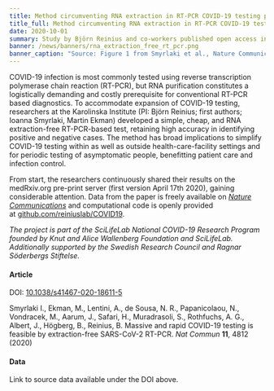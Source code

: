 ```yaml
---
title: Method circumventing RNA extraction in RT-PCR COVID-19 testing published along with data # short
title_full: Method circumventing RNA extraction in RT-PCR COVID-19 testing published along with data # long
date: 2020-10-01
summary: Study by Björn Reinius and co-workers published open access in *Nature Communications* along with source data and the computational code.
banner: /news/banners/rna_extraction_free_rt_pcr.png
banner_caption: "Source: Figure 1 from Smyrlaki et al., Nature Communications, 2020"
---
```


COVID-19 infection is most commonly tested using reverse transcription polymerase chain reaction (RT-PCR), but RNA purification constitutes a logistically demanding and costly prerequisite for conventional RT-PCR based diagnostics. To accommodate expansion of COVID-19 testing, researchers at the Karolinska Institute (PI: Björn Reinius; first authors; Ioanna Smyrlaki, Martin Ekman) developed a simple, cheap, and RNA extraction-free RT-PCR-based test, retaining high accuracy in identifying positive and negative cases. The method has broad implications to simplify COVID-19 testing within as well as outside health-care-facility settings and for periodic testing of asymptomatic people, benefitting patient care and infection control.

From start, the researchers continuously shared their results on the medRxiv.org pre-print server (first version April 17th 2020), gaining considerable attention. Data from the paper is freely available on [*Nature Communications*](https://www.nature.com/articles/s41467-020-18611-5) and computational code is openly provided at [github.com/reiniuslab/COVID19](https://github.com/reiniuslab/COVID19).

*The project is part of the SciLifeLab National COVID-19 Research Program founded by Knut and Alice Wallenberg Foundation and SciLifeLab. Additionally supported by the Swedish Research Council and Ragnar Söderbergs Stiftelse.*

#### Article

DOI: [10.1038/s41467-020-18611-5](https://doi.org/10.1038/s41467-020-18611-5)

Smyrlaki I., Ekman, M., Lentini, A., de Sousa, N. R., Papanicolaou, N., Vondracek, M., Aarum, J., Safari, H., Muradrasoli, S., Rothfuchs, A. G., Albert, J., Högberg, B., Reinius, B. Massive and rapid COVID-19 testing is feasible by extraction-free SARS-CoV-2 RT-PCR. *Nat Commun* **11**, 4812 (2020)

#### Data

Link to source data available under the DOI above.
